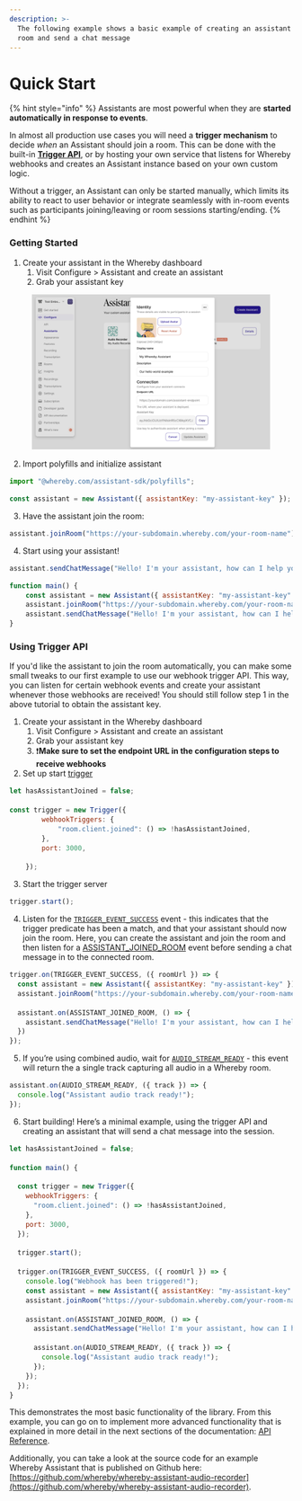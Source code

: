```yaml
---
description: >-
  The following example shows a basic example of creating an assistant to join a
  room and send a chat message
---
```


# Quick Start

{% hint style="info" %}
Assistants are most powerful when they are **started automatically in response to events**.

In almost all production use cases you will need a **trigger mechanism** to decide _when_ an Assistant should join a room. This can be done with the built-in [**Trigger API**](quick-start.md#using-trigger-api), or by hosting your own service that listens for Whereby webhooks and creates an Assistant instance based on your own custom logic.

Without a trigger, an Assistant can only be started manually, which limits its ability to react to user behavior or integrate seamlessly with in-room events such as participants joining/leaving or room sessions starting/ending.
{% endhint %}

### Getting Started

1. Create your assistant in the Whereby dashboard
   1. Visit Configure > Assistant and create an assistant
   2. Grab your assistant key

<figure><img src="../../.gitbook/assets/Screenshot 2025-09-25 at 09.56.31 (1).png" alt="The Assistant Dashboard"><figcaption></figcaption></figure>

2. Import polyfills and initialize assistant

```javascript
import "@whereby.com/assistant-sdk/polyfills";
```

```jsx
const assistant = new Assistant({ assistantKey: "my-assistant-key" });
```

3. Have the assistant join the room:&#x20;

```jsx
assistant.joinRoom("https://your-subdomain.whereby.com/your-room-name");
```

4. Start using your assistant!&#x20;

```jsx
assistant.sendChatMessage("Hello! I'm your assistant, how can I help you?");
```

```jsx
function main() {
    const assistant = new Assistant({ assistantKey: "my-assistant-key" });
    assistant.joinRoom("https://your-subdomain.whereby.com/your-room-name");
    assistant.sendChatMessage("Hello! I'm your assistant, how can I help you?");
}
```

### Using Trigger API

If you'd like the assistant to join the room automatically, you can make some small tweaks to our first example to use our webhook trigger API.  This way, you can listen for certain webhook events and create your assistant whenever those webhooks are received! You should still follow step 1 in the above tutorial to obtain the assistant key.&#x20;

1. Create your assistant in the Whereby dashboard
   1. Visit Configure > Assistant and create an assistant
   2. Grab your assistant key
   3. :exclamation:**Make sure to set the endpoint URL in the configuration steps to receive webhooks**
2. Set up start [trigger](api-reference/trigger.md)&#x20;

```jsx
let hasAssistantJoined = false;

const trigger = new Trigger({
        webhookTriggers: {
            "room.client.joined": () => !hasAssistantJoined,
        },
        port: 3000,

    });

```

3. Start the trigger server

```jsx
trigger.start();
```

4. Listen for the  [`TRIGGER_EVENT_SUCCESS`](types/trigger-types.md#triggerevents) event - this indicates that the trigger predicate has been a match, and that your assistant should now join the room. Here, you can create the assistant and join the room and then listen for a [ASSISTANT\_JOINED\_ROOM](types/assistant-types.md) event before sending a chat message in to the connected room.

```jsx
trigger.on(TRIGGER_EVENT_SUCCESS, ({ roomUrl }) => {
  const assistant = new Assistant({ assistantKey: "my-assistant-key" });
  assistant.joinRoom("https://your-subdomain.whereby.com/your-room-name");
  
  assistant.on(ASSISTANT_JOINED_ROOM, () => {
    assistant.sendChatMessage("Hello! I'm your assistant, how can I help you?");
  })
});
```

5. If you’re using combined audio, wait for [`AUDIO_STREAM_READY`](types/assistant-types.md#assistantevents-less-than-object-greater-than) - this event will return the a single track capturing all audio in a Whereby room.

```jsx
assistant.on(AUDIO_STREAM_READY, ({ track }) => {
  console.log("Assistant audio track ready!");
});
```

6. Start building! Here’s a minimal example, using the trigger API and creating an assistant that will send a chat message into the session.&#x20;

```jsx
let hasAssistantJoined = false;

function main() {

  const trigger = new Trigger({
    webhookTriggers: {
      "room.client.joined": () => !hasAssistantJoined,
    },
    port: 3000,
  });

  trigger.start();

  trigger.on(TRIGGER_EVENT_SUCCESS, ({ roomUrl }) => {
    console.log("Webhook has been triggered!");
    const assistant = new Assistant({ assistantKey: "my-assistant-key" });
    assistant.joinRoom("https://your-subdomain.whereby.com/your-room-name");

    assistant.on(ASSISTANT_JOINED_ROOM, () => {
      assistant.sendChatMessage("Hello! I'm your assistant, how can I help you?");
      
      assistant.on(AUDIO_STREAM_READY, ({ track }) => {
        console.log("Assistant audio track ready!");
      });
    });
  });
}
```

This demonstrates the most basic functionality of the library. From this example, you can go on to implement more advanced functionality that is explained in more detail in the next sections of the documentation: [API Reference](api-reference/).

Additionally, you can take a look at the source code for an example Whereby Assistant that is published on Github here: [https://github.com/whereby/whereby-assistant-audio-recorder](https://github.com/whereby/whereby-assistant-audio-recorder).
